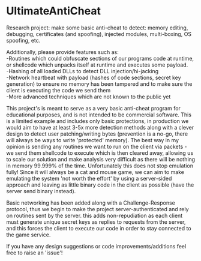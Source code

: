 # UltimateAntiCheat
Research project: make some basic anti-cheat to detect: memory editing, debugging, certificates (and spoofing), injected modules, multi-boxing, OS spoofing, etc.

Additionally, please provide features such as:  
-Routines which could obfuscate sections of our programs code at runtime, or shellcode which unpacks itself at runtime and executes some payload.   
-Hashing of all loaded DLLs to detect DLL injection/hi-jacking  
-Network heartbeat with payload (hashes of code sections, secret key generation) to ensure no memory has been tampered and to make sure the client is executing the code we send them  
-More advanced techniques which are not known to the public yet  

This project's is meant to serve as a very basic anti-cheat program for educational purposes, and is not intended to be commercial software. This is a limited example and includes only basic protections, in production we would aim to have at least 3-5x more detection methods along with a clever design to detect user patching/writing bytes (prevention is a no-go, there will always be ways to write 'protected' memory). The best way in my opinion is sending any routines we want to run on the client via packets - we send them shellcode to execute which is then cleared away, allowing us to scale our solution and make analysis very difficult as there will be nothing in memory 99.999% of the time. Unfortunately this does not stop emulation fully! Since it will always be a cat and mouse game, we can aim to make emulating the system 'not worth the effort' by using a server-sided approach and leaving as little binary code in the client as possible (have the server send binary instead).  

Basic networking has been added along with a Challenge-Response protocol, thus we begin to make the project server-authenticated and rely on routines sent by the server. this adds non-repudiation as each client must generate unique secret keys as replies to requests from the server, and this forces the client to execute our code in order to stay connected to the game service. 

If you have any design suggestions or code improvements/additions feel free to raise an 'issue'!
